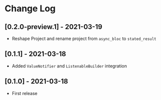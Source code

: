 # Change Log

## [0.2.0-preview.1] - 2021-03-19

* Reshape Project and rename project from `async_bloc` to `stated_result`
## [0.1.1] - 2021-03-18

* Added `ValueNotifier` and `ListenableBuilder` integration

## [0.1.0] - 2021-03-18

* First release

